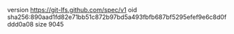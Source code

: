 version https://git-lfs.github.com/spec/v1
oid sha256:890aad1fd82e71bb51c872b97bd5a493fbfb687bf5295efef9e6c8d0fddd0a08
size 9045
